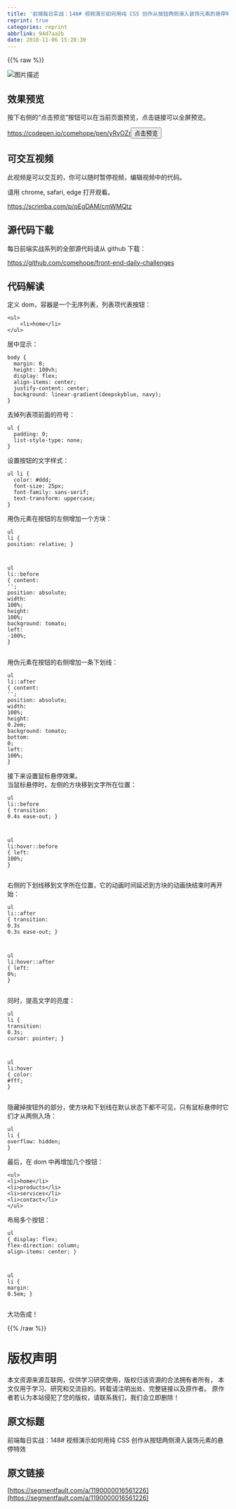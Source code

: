 ```yaml
---
title: '前端每日实战：148# 视频演示如何用纯 CSS 创作从按钮两侧滑入装饰元素的悬停特效'
reprint: true
categories: reprint
abbrlink: 94d7aa2b
date: 2018-11-06 15:28:30
---
```


{{% raw %}}
<p><span class="img-wrap"><img data-src="/img/bVbhEuH?w=400&amp;h=300" src="https://static.alili.tech/img/bVbhEuH?w=400&amp;h=300" alt="&#x56FE;&#x7247;&#x63CF;&#x8FF0;" title="&#x56FE;&#x7247;&#x63CF;&#x8FF0;" style="cursor:pointer;display:inline"></span></p><h2 id="articleHeader0">&#x6548;&#x679C;&#x9884;&#x89C8;</h2><p>&#x6309;&#x4E0B;&#x53F3;&#x4FA7;&#x7684;&#x201C;&#x70B9;&#x51FB;&#x9884;&#x89C8;&#x201D;&#x6309;&#x94AE;&#x53EF;&#x4EE5;&#x5728;&#x5F53;&#x524D;&#x9875;&#x9762;&#x9884;&#x89C8;&#xFF0C;&#x70B9;&#x51FB;&#x94FE;&#x63A5;&#x53EF;&#x4EE5;&#x5168;&#x5C4F;&#x9884;&#x89C8;&#x3002;</p><p><a href="https://codepen.io/comehope/pen/yRyOZr" rel="nofollow noreferrer" target="_blank">https://codepen.io/comehope/pen/yRyOZr</a><button class="btn btn-xs btn-default ml10 preview" data-url="comehope/pen/yRyOZr" data-typeid="3">&#x70B9;&#x51FB;&#x9884;&#x89C8;</button></p><h2 id="articleHeader1">&#x53EF;&#x4EA4;&#x4E92;&#x89C6;&#x9891;</h2><p>&#x6B64;&#x89C6;&#x9891;&#x662F;&#x53EF;&#x4EE5;&#x4EA4;&#x4E92;&#x7684;&#xFF0C;&#x4F60;&#x53EF;&#x4EE5;&#x968F;&#x65F6;&#x6682;&#x505C;&#x89C6;&#x9891;&#xFF0C;&#x7F16;&#x8F91;&#x89C6;&#x9891;&#x4E2D;&#x7684;&#x4EE3;&#x7801;&#x3002;</p><p>&#x8BF7;&#x7528; chrome, safari, edge &#x6253;&#x5F00;&#x89C2;&#x770B;&#x3002;</p><p><a href="https://scrimba.com/p/pEgDAM/cmWMQtz" rel="nofollow noreferrer" target="_blank">https://scrimba.com/p/pEgDAM/cmWMQtz</a></p><h2 id="articleHeader2">&#x6E90;&#x4EE3;&#x7801;&#x4E0B;&#x8F7D;</h2><p>&#x6BCF;&#x65E5;&#x524D;&#x7AEF;&#x5B9E;&#x6218;&#x7CFB;&#x5217;&#x7684;&#x5168;&#x90E8;&#x6E90;&#x4EE3;&#x7801;&#x8BF7;&#x4ECE; github &#x4E0B;&#x8F7D;&#xFF1A;</p><p><a href="https://github.com/comehope/front-end-daily-challenges" rel="nofollow noreferrer" target="_blank">https://github.com/comehope/front-end-daily-challenges</a></p><h2 id="articleHeader3">&#x4EE3;&#x7801;&#x89E3;&#x8BFB;</h2><p>&#x5B9A;&#x4E49; dom&#xFF0C;&#x5BB9;&#x5668;&#x662F;&#x4E00;&#x4E2A;&#x65E0;&#x5E8F;&#x5217;&#x8868;&#xFF0C;&#x5217;&#x8868;&#x9879;&#x4EE3;&#x8868;&#x6309;&#x94AE;&#xFF1A;</p><div class="widget-codetool" style="display:none"><div class="widget-codetool--inner"><span class="selectCode code-tool" data-toggle="tooltip" data-placement="top" title="" data-original-title="&#x5168;&#x9009;"></span> <span type="button" class="copyCode code-tool" data-toggle="tooltip" data-placement="top" data-clipboard-text="&lt;ul&gt;
    &lt;li&gt;home&lt;/li&gt;
&lt;/ul&gt;" title="" data-original-title="&#x590D;&#x5236;"></span> <span type="button" class="saveToNote code-tool" data-toggle="tooltip" data-placement="top" title="" data-original-title="&#x653E;&#x8FDB;&#x7B14;&#x8BB0;"></span></div></div><pre class="xml hljs"><code class="html"><span class="hljs-tag">&lt;<span class="hljs-name">ul</span>&gt;</span>
    <span class="hljs-tag">&lt;<span class="hljs-name">li</span>&gt;</span>home<span class="hljs-tag">&lt;/<span class="hljs-name">li</span>&gt;</span>
<span class="hljs-tag">&lt;/<span class="hljs-name">ul</span>&gt;</span></code></pre><p>&#x5C45;&#x4E2D;&#x663E;&#x793A;&#xFF1A;</p><div class="widget-codetool" style="display:none"><div class="widget-codetool--inner"><span class="selectCode code-tool" data-toggle="tooltip" data-placement="top" title="" data-original-title="&#x5168;&#x9009;"></span> <span type="button" class="copyCode code-tool" data-toggle="tooltip" data-placement="top" data-clipboard-text="body {
  margin: 0;
  height: 100vh;
  display: flex;
  align-items: center;
  justify-content: center;
  background: linear-gradient(deepskyblue, navy);
}" title="" data-original-title="&#x590D;&#x5236;"></span> <span type="button" class="saveToNote code-tool" data-toggle="tooltip" data-placement="top" title="" data-original-title="&#x653E;&#x8FDB;&#x7B14;&#x8BB0;"></span></div></div><pre class="css hljs"><code class="css"><span class="hljs-selector-tag">body</span> {
  <span class="hljs-attribute">margin</span>: <span class="hljs-number">0</span>;
  <span class="hljs-attribute">height</span>: <span class="hljs-number">100vh</span>;
  <span class="hljs-attribute">display</span>: flex;
  <span class="hljs-attribute">align-items</span>: center;
  <span class="hljs-attribute">justify-content</span>: center;
  <span class="hljs-attribute">background</span>: <span class="hljs-built_in">linear-gradient</span>(deepskyblue, navy);
}</code></pre><p>&#x53BB;&#x6389;&#x5217;&#x8868;&#x9879;&#x524D;&#x9762;&#x7684;&#x7B26;&#x53F7;&#xFF1A;</p><div class="widget-codetool" style="display:none"><div class="widget-codetool--inner"><span class="selectCode code-tool" data-toggle="tooltip" data-placement="top" title="" data-original-title="&#x5168;&#x9009;"></span> <span type="button" class="copyCode code-tool" data-toggle="tooltip" data-placement="top" data-clipboard-text="ul {
  padding: 0;
  list-style-type: none;
}" title="" data-original-title="&#x590D;&#x5236;"></span> <span type="button" class="saveToNote code-tool" data-toggle="tooltip" data-placement="top" title="" data-original-title="&#x653E;&#x8FDB;&#x7B14;&#x8BB0;"></span></div></div><pre class="css hljs"><code class="css"><span class="hljs-selector-tag">ul</span> {
  <span class="hljs-attribute">padding</span>: <span class="hljs-number">0</span>;
  <span class="hljs-attribute">list-style-type</span>: none;
}</code></pre><p>&#x8BBE;&#x7F6E;&#x6309;&#x94AE;&#x7684;&#x6587;&#x5B57;&#x6837;&#x5F0F;&#xFF1A;</p><div class="widget-codetool" style="display:none"><div class="widget-codetool--inner"><span class="selectCode code-tool" data-toggle="tooltip" data-placement="top" title="" data-original-title="&#x5168;&#x9009;"></span> <span type="button" class="copyCode code-tool" data-toggle="tooltip" data-placement="top" data-clipboard-text="ul li {
  color: #ddd;
  font-size: 25px;
  font-family: sans-serif;
  text-transform: uppercase;
}" title="" data-original-title="&#x590D;&#x5236;"></span> <span type="button" class="saveToNote code-tool" data-toggle="tooltip" data-placement="top" title="" data-original-title="&#x653E;&#x8FDB;&#x7B14;&#x8BB0;"></span></div></div><pre class="css hljs"><code class="css"><span class="hljs-selector-tag">ul</span> <span class="hljs-selector-tag">li</span> {
  <span class="hljs-attribute">color</span>: <span class="hljs-number">#ddd</span>;
  <span class="hljs-attribute">font-size</span>: <span class="hljs-number">25px</span>;
  <span class="hljs-attribute">font-family</span>: sans-serif;
  <span class="hljs-attribute">text-transform</span>: uppercase;
}</code></pre><p>&#x7528;&#x4F2A;&#x5143;&#x7D20;&#x5728;&#x6309;&#x94AE;&#x7684;&#x5DE6;&#x4FA7;&#x589E;&#x52A0;&#x4E00;&#x4E2A;&#x65B9;&#x5757;&#xFF1A;</p><div class="widget-codetool" style="display:none"><div class="widget-codetool--inner"><span class="selectCode code-tool" data-toggle="tooltip" data-placement="top" title="" data-original-title="&#x5168;&#x9009;"></span> <span type="button" class="copyCode code-tool" data-toggle="tooltip" data-placement="top" data-clipboard-text="ul li {
  position: relative;
}

ul li::before {
  content: &apos;&apos;;
  position: absolute;
  width: 100%;
  height: 100%;
  background: tomato;
  left: -100%;
}" title="" data-original-title="&#x590D;&#x5236;"></span> <span type="button" class="saveToNote code-tool" data-toggle="tooltip" data-placement="top" title="" data-original-title="&#x653E;&#x8FDB;&#x7B14;&#x8BB0;"></span></div></div><pre class="css hljs"><code class="css"><span class="hljs-selector-tag">ul</span> <span class="hljs-selector-tag">li</span> {
  <span class="hljs-attribute">position</span>: relative;
}

<span class="hljs-selector-tag">ul</span> <span class="hljs-selector-tag">li</span><span class="hljs-selector-pseudo">::before</span> {
  <span class="hljs-attribute">content</span>: <span class="hljs-string">&apos;&apos;</span>;
  <span class="hljs-attribute">position</span>: absolute;
  <span class="hljs-attribute">width</span>: <span class="hljs-number">100%</span>;
  <span class="hljs-attribute">height</span>: <span class="hljs-number">100%</span>;
  <span class="hljs-attribute">background</span>: tomato;
  <span class="hljs-attribute">left</span>: -<span class="hljs-number">100%</span>;
}</code></pre><p>&#x7528;&#x4F2A;&#x5143;&#x7D20;&#x5728;&#x6309;&#x94AE;&#x7684;&#x53F3;&#x4FA7;&#x589E;&#x52A0;&#x4E00;&#x6761;&#x4E0B;&#x5212;&#x7EBF;&#xFF1A;</p><div class="widget-codetool" style="display:none"><div class="widget-codetool--inner"><span class="selectCode code-tool" data-toggle="tooltip" data-placement="top" title="" data-original-title="&#x5168;&#x9009;"></span> <span type="button" class="copyCode code-tool" data-toggle="tooltip" data-placement="top" data-clipboard-text="ul li::after {
  content: &apos;&apos;;
  position: absolute;
  width: 100%;
  height: 0.2em;
  background: tomato;
  bottom: 0;
  left: 100%;
}" title="" data-original-title="&#x590D;&#x5236;"></span> <span type="button" class="saveToNote code-tool" data-toggle="tooltip" data-placement="top" title="" data-original-title="&#x653E;&#x8FDB;&#x7B14;&#x8BB0;"></span></div></div><pre class="css hljs"><code class="css"><span class="hljs-selector-tag">ul</span> <span class="hljs-selector-tag">li</span><span class="hljs-selector-pseudo">::after</span> {
  <span class="hljs-attribute">content</span>: <span class="hljs-string">&apos;&apos;</span>;
  <span class="hljs-attribute">position</span>: absolute;
  <span class="hljs-attribute">width</span>: <span class="hljs-number">100%</span>;
  <span class="hljs-attribute">height</span>: <span class="hljs-number">0.2em</span>;
  <span class="hljs-attribute">background</span>: tomato;
  <span class="hljs-attribute">bottom</span>: <span class="hljs-number">0</span>;
  <span class="hljs-attribute">left</span>: <span class="hljs-number">100%</span>;
}</code></pre><p>&#x63A5;&#x4E0B;&#x6765;&#x8BBE;&#x7F6E;&#x9F20;&#x6807;&#x60AC;&#x505C;&#x6548;&#x679C;&#x3002;<br>&#x5F53;&#x9F20;&#x6807;&#x60AC;&#x505C;&#x65F6;&#xFF0C;&#x5DE6;&#x4FA7;&#x7684;&#x65B9;&#x5757;&#x79FB;&#x5230;&#x6587;&#x5B57;&#x6240;&#x5728;&#x4F4D;&#x7F6E;&#xFF1A;</p><div class="widget-codetool" style="display:none"><div class="widget-codetool--inner"><span class="selectCode code-tool" data-toggle="tooltip" data-placement="top" title="" data-original-title="&#x5168;&#x9009;"></span> <span type="button" class="copyCode code-tool" data-toggle="tooltip" data-placement="top" data-clipboard-text="ul li::before {
  transition: 0.4s ease-out;
}

ul li:hover::before {
  left: 100%;
}" title="" data-original-title="&#x590D;&#x5236;"></span> <span type="button" class="saveToNote code-tool" data-toggle="tooltip" data-placement="top" title="" data-original-title="&#x653E;&#x8FDB;&#x7B14;&#x8BB0;"></span></div></div><pre class="css hljs"><code class="css"><span class="hljs-selector-tag">ul</span> <span class="hljs-selector-tag">li</span><span class="hljs-selector-pseudo">::before</span> {
  <span class="hljs-attribute">transition</span>: <span class="hljs-number">0.4s</span> ease-out;
}

<span class="hljs-selector-tag">ul</span> <span class="hljs-selector-tag">li</span><span class="hljs-selector-pseudo">:hover</span><span class="hljs-selector-pseudo">::before</span> {
  <span class="hljs-attribute">left</span>: <span class="hljs-number">100%</span>;
}</code></pre><p>&#x53F3;&#x4FA7;&#x7684;&#x4E0B;&#x5212;&#x7EBF;&#x79FB;&#x5230;&#x6587;&#x5B57;&#x6240;&#x5728;&#x4F4D;&#x7F6E;&#xFF0C;&#x5B83;&#x7684;&#x52A8;&#x753B;&#x65F6;&#x95F4;&#x5EF6;&#x8FDF;&#x5230;&#x65B9;&#x5757;&#x7684;&#x52A8;&#x753B;&#x5FEB;&#x7ED3;&#x675F;&#x65F6;&#x518D;&#x5F00;&#x59CB;&#xFF1A;</p><div class="widget-codetool" style="display:none"><div class="widget-codetool--inner"><span class="selectCode code-tool" data-toggle="tooltip" data-placement="top" title="" data-original-title="&#x5168;&#x9009;"></span> <span type="button" class="copyCode code-tool" data-toggle="tooltip" data-placement="top" data-clipboard-text="ul li::after {
  transition: 0.3s 0.3s ease-out;
}

ul li:hover::after {
  left: 0%;
}" title="" data-original-title="&#x590D;&#x5236;"></span> <span type="button" class="saveToNote code-tool" data-toggle="tooltip" data-placement="top" title="" data-original-title="&#x653E;&#x8FDB;&#x7B14;&#x8BB0;"></span></div></div><pre class="css hljs"><code class="css"><span class="hljs-selector-tag">ul</span> <span class="hljs-selector-tag">li</span><span class="hljs-selector-pseudo">::after</span> {
  <span class="hljs-attribute">transition</span>: <span class="hljs-number">0.3s</span> <span class="hljs-number">0.3s</span> ease-out;
}

<span class="hljs-selector-tag">ul</span> <span class="hljs-selector-tag">li</span><span class="hljs-selector-pseudo">:hover</span><span class="hljs-selector-pseudo">::after</span> {
  <span class="hljs-attribute">left</span>: <span class="hljs-number">0%</span>;
}</code></pre><p>&#x540C;&#x65F6;&#xFF0C;&#x63D0;&#x9AD8;&#x6587;&#x5B57;&#x7684;&#x4EAE;&#x5EA6;&#xFF1A;</p><div class="widget-codetool" style="display:none"><div class="widget-codetool--inner"><span class="selectCode code-tool" data-toggle="tooltip" data-placement="top" title="" data-original-title="&#x5168;&#x9009;"></span> <span type="button" class="copyCode code-tool" data-toggle="tooltip" data-placement="top" data-clipboard-text="ul li {
  transition: 0.3s;
  cursor: pointer;
}

ul li:hover {
  color: #fff;
}" title="" data-original-title="&#x590D;&#x5236;"></span> <span type="button" class="saveToNote code-tool" data-toggle="tooltip" data-placement="top" title="" data-original-title="&#x653E;&#x8FDB;&#x7B14;&#x8BB0;"></span></div></div><pre class="css hljs"><code class="css"><span class="hljs-selector-tag">ul</span> <span class="hljs-selector-tag">li</span> {
  <span class="hljs-attribute">transition</span>: <span class="hljs-number">0.3s</span>;
  <span class="hljs-attribute">cursor</span>: pointer;
}

<span class="hljs-selector-tag">ul</span> <span class="hljs-selector-tag">li</span><span class="hljs-selector-pseudo">:hover</span> {
  <span class="hljs-attribute">color</span>: <span class="hljs-number">#fff</span>;
}</code></pre><p>&#x9690;&#x85CF;&#x6389;&#x6309;&#x94AE;&#x5916;&#x7684;&#x90E8;&#x5206;&#xFF0C;&#x4F7F;&#x65B9;&#x5757;&#x548C;&#x4E0B;&#x5212;&#x7EBF;&#x5728;&#x9ED8;&#x8BA4;&#x72B6;&#x6001;&#x4E0B;&#x90FD;&#x4E0D;&#x53EF;&#x89C1;&#xFF0C;&#x53EA;&#x6709;&#x9F20;&#x6807;&#x60AC;&#x505C;&#x65F6;&#x5B83;&#x4EEC;&#x624D;&#x4ECE;&#x4E24;&#x4FA7;&#x5165;&#x573A;&#xFF1A;</p><div class="widget-codetool" style="display:none"><div class="widget-codetool--inner"><span class="selectCode code-tool" data-toggle="tooltip" data-placement="top" title="" data-original-title="&#x5168;&#x9009;"></span> <span type="button" class="copyCode code-tool" data-toggle="tooltip" data-placement="top" data-clipboard-text="ul li {
  overflow: hidden;
}" title="" data-original-title="&#x590D;&#x5236;"></span> <span type="button" class="saveToNote code-tool" data-toggle="tooltip" data-placement="top" title="" data-original-title="&#x653E;&#x8FDB;&#x7B14;&#x8BB0;"></span></div></div><pre class="css hljs"><code class="css"><span class="hljs-selector-tag">ul</span> <span class="hljs-selector-tag">li</span> {
  <span class="hljs-attribute">overflow</span>: hidden;
}</code></pre><p>&#x6700;&#x540E;&#xFF0C;&#x5728; dom &#x4E2D;&#x518D;&#x589E;&#x52A0;&#x51E0;&#x4E2A;&#x6309;&#x94AE;&#xFF1A;</p><div class="widget-codetool" style="display:none"><div class="widget-codetool--inner"><span class="selectCode code-tool" data-toggle="tooltip" data-placement="top" title="" data-original-title="&#x5168;&#x9009;"></span> <span type="button" class="copyCode code-tool" data-toggle="tooltip" data-placement="top" data-clipboard-text="&lt;ul&gt;
    &lt;li&gt;home&lt;/li&gt;
    &lt;li&gt;products&lt;/li&gt;
    &lt;li&gt;services&lt;/li&gt;
    &lt;li&gt;contact&lt;/li&gt;
&lt;/ul&gt;" title="" data-original-title="&#x590D;&#x5236;"></span> <span type="button" class="saveToNote code-tool" data-toggle="tooltip" data-placement="top" title="" data-original-title="&#x653E;&#x8FDB;&#x7B14;&#x8BB0;"></span></div></div><pre class="xml hljs"><code class="html"><span class="hljs-tag">&lt;<span class="hljs-name">ul</span>&gt;</span>
    <span class="hljs-tag">&lt;<span class="hljs-name">li</span>&gt;</span>home<span class="hljs-tag">&lt;/<span class="hljs-name">li</span>&gt;</span>
    <span class="hljs-tag">&lt;<span class="hljs-name">li</span>&gt;</span>products<span class="hljs-tag">&lt;/<span class="hljs-name">li</span>&gt;</span>
    <span class="hljs-tag">&lt;<span class="hljs-name">li</span>&gt;</span>services<span class="hljs-tag">&lt;/<span class="hljs-name">li</span>&gt;</span>
    <span class="hljs-tag">&lt;<span class="hljs-name">li</span>&gt;</span>contact<span class="hljs-tag">&lt;/<span class="hljs-name">li</span>&gt;</span>
<span class="hljs-tag">&lt;/<span class="hljs-name">ul</span>&gt;</span></code></pre><p>&#x5E03;&#x5C40;&#x591A;&#x4E2A;&#x6309;&#x94AE;&#xFF1A;</p><div class="widget-codetool" style="display:none"><div class="widget-codetool--inner"><span class="selectCode code-tool" data-toggle="tooltip" data-placement="top" title="" data-original-title="&#x5168;&#x9009;"></span> <span type="button" class="copyCode code-tool" data-toggle="tooltip" data-placement="top" data-clipboard-text="ul {
  display: flex;
  flex-direction: column;
  align-items: center;
}

ul li {
  margin: 0.5em;
}" title="" data-original-title="&#x590D;&#x5236;"></span> <span type="button" class="saveToNote code-tool" data-toggle="tooltip" data-placement="top" title="" data-original-title="&#x653E;&#x8FDB;&#x7B14;&#x8BB0;"></span></div></div><pre class="css hljs"><code class="css"><span class="hljs-selector-tag">ul</span> {
  <span class="hljs-attribute">display</span>: flex;
  <span class="hljs-attribute">flex-direction</span>: column;
  <span class="hljs-attribute">align-items</span>: center;
}

<span class="hljs-selector-tag">ul</span> <span class="hljs-selector-tag">li</span> {
  <span class="hljs-attribute">margin</span>: <span class="hljs-number">0.5em</span>;
}</code></pre><p>&#x5927;&#x529F;&#x544A;&#x6210;&#xFF01;</p>
{{% /raw %}}

# 版权声明
本文资源来源互联网，仅供学习研究使用，版权归该资源的合法拥有者所有，
本文仅用于学习、研究和交流目的。转载请注明出处、完整链接以及原作者。
原作者若认为本站侵犯了您的版权，请联系我们，我们会立即删除！

## 原文标题
前端每日实战：148# 视频演示如何用纯 CSS 创作从按钮两侧滑入装饰元素的悬停特效

## 原文链接
[https://segmentfault.com/a/1190000016561226](https://segmentfault.com/a/1190000016561226)

